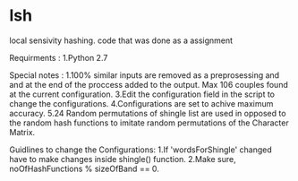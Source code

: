 lsh
===
local sensivity hashing.
code that was done as a assignment

Requirments : 
                1.Python 2.7

Special notes : 
                1.100% similar inputs are removed as a preprosessing and and at the end of the proccess added to the output. Max 106 couples found at the current configuration.
                3.Edit the configuration field in the script to change the configurations.
                4.Configurations are set to achive maximum accuracy.
                5.24 Random permutations of shingle list are used in opposed to the random hash functions to imitate random permutations of the Character Matrix.
                
                
Guidlines to change the Configurations:
                1.If 'wordsForShingle' changed have to make changes inside shingle() function.
                2.Make sure, noOfHashFunctions % sizeOfBand == 0.


